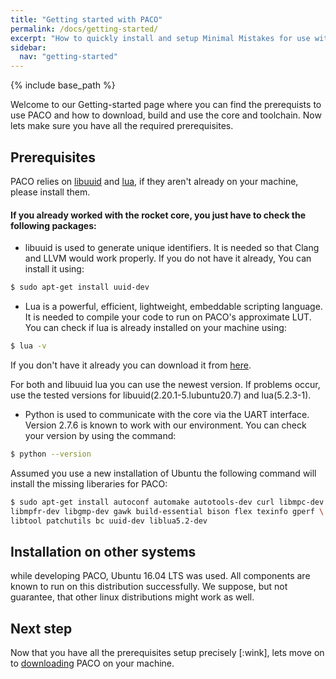 ```yaml
---
title: "Getting started with PACO"
permalink: /docs/getting-started/
excerpt: "How to quickly install and setup Minimal Mistakes for use with GitHub Pages."
sidebar:
  nav: "getting-started"
---
```


{% include base_path %}

Welcome to our Getting-started page where you can find the prerequists to use PACO and how to download, build and use the core and toolchain. Now lets make sure you have all the required prerequisites.

## Prerequisites
PACO relies on [libuuid](https://sourceforge.net/projects/libuuid/) and [lua](https://www.lua.org/), if they aren't already on your machine, please install them.  

#### If you already worked with the rocket core, you just have to check the following packages:

- libuuid is used to generate unique identifiers. It is needed so that Clang and LLVM would work properly. If you do not have it already, You can install it using:  

```bash
$ sudo apt-get install uuid-dev
```  
    
- Lua is a powerful, efficient, lightweight, embeddable scripting language. It is needed to compile your code to run on PACO's approximate LUT. You can check if lua is already installed on your machine using: 

```bash
$ lua -v
```  
  
If you don't have it already you can download it from [here](https://www.lua.org/download.html).  

For both and libuuid lua you can use the newest version. If problems occur, use the tested versions for libuuid(2.20.1-5.lubuntu20.7) and lua(5.2.3-1).

- Python is used to communicate with the core via the UART interface. Version 2.7.6 is known to work with our environment. You can check your version by using the command:

```bash
$ python --version
```  

Assumed you use a new installation of Ubuntu the following command will install the missing liberaries for PACO:

```bash
$ sudo apt-get install autoconf automake autotools-dev curl libmpc-dev \
libmpfr-dev libgmp-dev gawk build-essential bison flex texinfo gperf \
libtool patchutils bc uuid-dev liblua5.2-dev
``` 

## Installation on other systems

while developing PACO, Ubuntu 16.04 LTS was used. All components are known to run on this distribution successfully. We suppose, but not guarantee, that other linux distributions might work as well.

## Next step

Now that you have all the prerequisites setup precisely [:wink], lets move on to [downloading](https://paco-cpu.github.io/paco-cpu/docs/download/) PACO on your machine.
